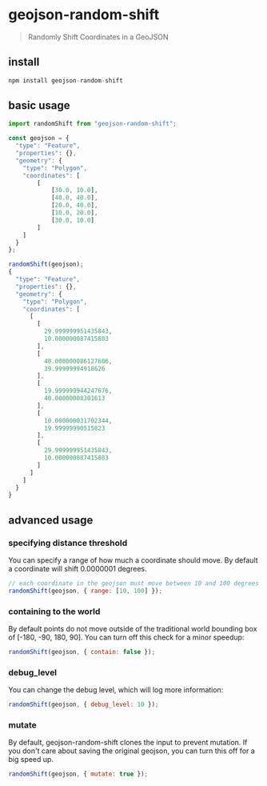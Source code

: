 # geojson-random-shift
> Randomly Shift Coordinates in a GeoJSON

## install
```js
npm install geojson-random-shift
```

## basic usage
```js
import randomShift from "geojson-random-shift";

const geojson = {
  "type": "Feature",
  "properties": {},
  "geometry": {
    "type": "Polygon",
    "coordinates": [
        [
            [30.0, 10.0],
            [40.0, 40.0],
            [20.0, 40.0],
            [10.0, 20.0],
            [30.0, 10.0]
        ]
    ]
  }
};

randomShift(geojson);
{
  "type": "Feature",
  "properties": {},
  "geometry": {
    "type": "Polygon",
    "coordinates": [
      [
        [
          29.999999951435843,
          10.000000087415803
        ],
        [
          40.000000086127606,
          39.99999994918626
        ],
        [
          19.999999944247676,
          40.00000008301613
        ],
        [
          10.000000031702344,
          19.99999990515823
        ],
        [
          29.999999951435843,
          10.000000087415803
        ]
      ]
    ]
  }
}
```

## advanced usage
### specifying distance threshold
You can specify a range of how much a coordinate should move.
By default a coordinate will shift 0.0000001 degrees.
```js
// each coordinate in the geojson must move between 10 and 100 degrees
randomShift(geojson, { range: [10, 100] });
```

### containing to the world
By default points do not move outside of the traditional world bounding box of [-180, -90, 180, 90].  You can turn off this check for a minor speedup:
```js
randomShift(geojson, { contain: false });
```

### debug_level
You can change the debug level, which will log more information:
```js
randomShift(geojson, { debug_level: 10 });
```

### mutate
By default, geojson-random-shift clones the input to prevent mutation.
If you don't care about saving the original geojson,
you can turn this off for a big speed up.
```js
randomShift(geojson, { mutate: true });
```